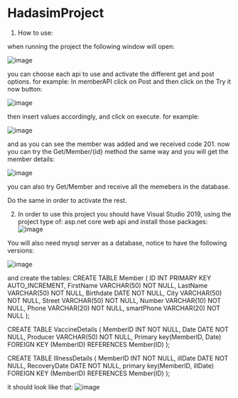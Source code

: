 # HadasimProject
1. How to use:

when  running the project the following window will open:

![image](https://github.com/adiRozental/HadasimProject/assets/92113102/d8fd0cc3-78cf-45d0-b018-75a36c60adcd)

you can choose each api to use and activate the different get and post options.
for example:
In memberAPI click on Post and then click on the Try it now button:

![image](https://github.com/adiRozental/HadasimProject/assets/92113102/300a2841-1779-4b64-aa1a-a22dcb8c13df)

then insert values accordingly, and click on execute. for example:

![image](https://github.com/adiRozental/HadasimProject/assets/92113102/41ba6341-caff-4249-9d22-5d66939e83b4)

and as you can see the member was added and we received code 201.
now you can try the Get/Member/{id} method the same way and you will get the member details:
 
![image](https://github.com/adiRozental/HadasimProject/assets/92113102/84dc41c0-d970-4da0-9d19-04df349e64f9)

you can also try Get/Member and receive all the memebers in the database.

Do the same in order to activate the rest.

2. In order to use this project you should have Visual Studio 2019, using the project type of: asp.net core web api
 and install those packages:
![image](https://github.com/adiRozental/HadasimProject/assets/92113102/ceb1e30e-0f71-468f-84b9-5c532cbb6882)
 
 You will also need mysql server as a database, notice to have the following versions:
 
![image](https://github.com/adiRozental/HadasimProject/assets/92113102/94a1aae0-8311-4a47-aa7b-24fdf90526cd)
 
 and create the tables:
CREATE TABLE Member (
    ID INT PRIMARY KEY AUTO_INCREMENT,
    FirstName VARCHAR(50) NOT NULL,
    LastName VARCHAR(50) NOT NULL,
    Birthdate DATE NOT NULL,
    City VARCHAR(50) NOT NULL,
    Street VARCHAR(50) NOT NULL,
    Number VARCHAR(10) NOT NULL,
    Phone VARCHAR(20) NOT NULL,
    smartPhone VARCHAR(20) NOT NULL
);

CREATE TABLE VaccineDetails (
    MemberID INT NOT NULL,
    Date DATE NOT NULL,
    Producer VARCHAR(50) NOT NULL,
    Primary key(MemberID, Date)
    FOREIGN KEY (MemberID) REFERENCES Member(ID)
);

CREATE TABLE IllnessDetails (
    MemberID INT NOT NULL,
    illDate DATE NOT NULL,
    RecoveryDate DATE NOT NULL,
    primary key(MemberID, illDate)
    FOREIGN KEY (MemberID) REFERENCES Member(ID)
);

it should look like that:
![image](https://github.com/adiRozental/HadasimProject/assets/92113102/b6a341d2-fcbf-47f8-9836-39dfc2216c00)
